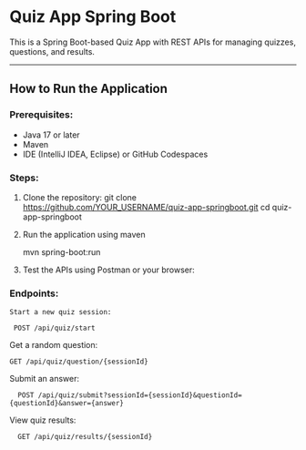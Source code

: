 # Quiz App Spring Boot

This is a Spring Boot-based Quiz App with REST APIs for managing quizzes, questions, and results.

---

## How to Run the Application

### Prerequisites:
- Java 17 or later
- Maven
- IDE (IntelliJ IDEA, Eclipse) or GitHub Codespaces

### Steps:
1. Clone the repository:
   git clone https://github.com/YOUR_USERNAME/quiz-app-springboot.git
   cd quiz-app-springboot
2. Run the application using maven
   
   mvn spring-boot:run
   
4. Test the APIs using Postman or your browser:
### Endpoints:
    Start a new quiz session:
  
     POST /api/quiz/start
       
   Get a random question:
     
    GET /api/quiz/question/{sessionId}

   Submit an answer:

      POST /api/quiz/submit?sessionId={sessionId}&questionId={questionId}&answer={answer}

  View quiz results:

      GET /api/quiz/results/{sessionId}


